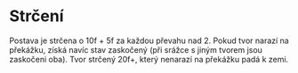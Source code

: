 # Strčení

Postava je strčena o 10f + 5f za každou převahu nad 2. Pokud tvor narazí na
překážku, získá navíc stav zaskočený (při srážce s jiným tvorem jsou
zaskočeni oba). Tvor strčený 20f+, který nenarazí na překážku padá k zemi.
